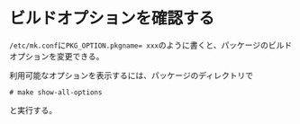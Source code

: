 # ビルドオプションを確認する

`/etc/mk.conf`に`PKG_OPTION.pkgname= xxx`のように書くと、パッケージのビルドオプションを変更できる。

利用可能なオプションを表示するには、パッケージのディレクトリで

```
# make show-all-options
```

と実行する。
